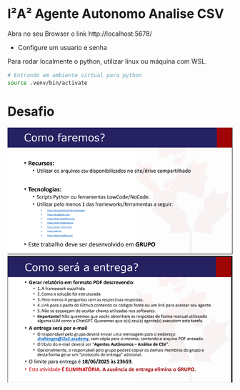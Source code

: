 # I²A² Agente Autonomo Analise CSV

Abra no seu Browser o link http://localhost:5678/
- Configure um usuario e senha


Para rodar localmente o python, utilizar linux ou máquina com WSL.

```bash
# Entrando em ambiente virtual para python
source .venv/bin/activate
```



# Desafio

![alt text](.attachments/image.png)
![alt text](.attachments/image-1.png)